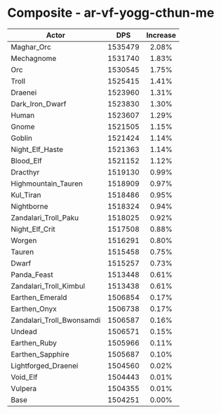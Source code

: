 # Composite - ar-vf-yogg-cthun-me
| Actor | DPS | Increase |
|---|:---:|:---:|
|Maghar_Orc|1535479|2.08%|
|Mechagnome|1531740|1.83%|
|Orc|1530545|1.75%|
|Troll|1525415|1.41%|
|Draenei|1523960|1.31%|
|Dark_Iron_Dwarf|1523830|1.30%|
|Human|1523607|1.29%|
|Gnome|1521505|1.15%|
|Goblin|1521424|1.14%|
|Night_Elf_Haste|1521363|1.14%|
|Blood_Elf|1521152|1.12%|
|Dracthyr|1519130|0.99%|
|Highmountain_Tauren|1518909|0.97%|
|Kul_Tiran|1518486|0.95%|
|Nightborne|1518324|0.94%|
|Zandalari_Troll_Paku|1518025|0.92%|
|Night_Elf_Crit|1517508|0.88%|
|Worgen|1516291|0.80%|
|Tauren|1515458|0.75%|
|Dwarf|1515257|0.73%|
|Panda_Feast|1513448|0.61%|
|Zandalari_Troll_Kimbul|1513438|0.61%|
|Earthen_Emerald|1506854|0.17%|
|Earthen_Onyx|1506738|0.17%|
|Zandalari_Troll_Bwonsamdi|1506587|0.16%|
|Undead|1506571|0.15%|
|Earthen_Ruby|1505966|0.11%|
|Earthen_Sapphire|1505687|0.10%|
|Lightforged_Draenei|1504560|0.02%|
|Void_Elf|1504443|0.01%|
|Vulpera|1504355|0.01%|
|Base|1504251|0.00%|
